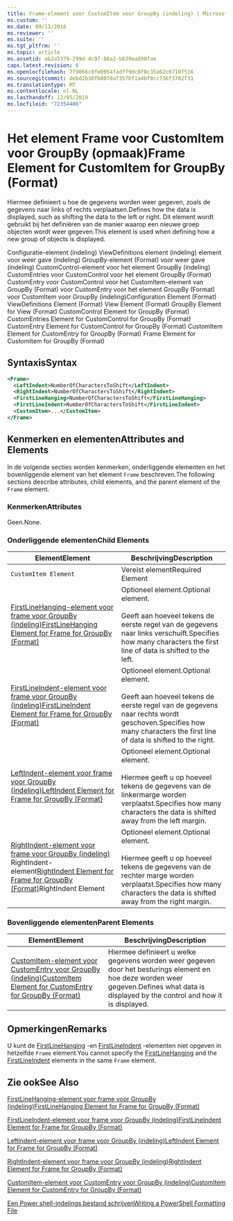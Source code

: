 ```yaml
---
title: Frame-element voor CustomItem voor GroupBy (indeling) | Microsoft Docs
ms.custom: ''
ms.date: 09/13/2016
ms.reviewer: ''
ms.suite: ''
ms.tgt_pltfrm: ''
ms.topic: article
ms.assetid: ab2a5379-299d-4c97-86a2-b639ea890fae
caps.latest.revision: 6
ms.openlocfilehash: 7f9066c0fe0954fadff9dc8f0c35a62c6710f516
ms.sourcegitcommit: debd2b38fb8070a7357bf1a4bf9cc736f3702f31
ms.translationtype: MT
ms.contentlocale: nl-NL
ms.lasthandoff: 12/05/2019
ms.locfileid: "72354486"
---
```

# <a name="frame-element-for-customitem-for-groupby-format"></a><span data-ttu-id="e5f69-102">Het element Frame voor CustomItem voor GroupBy (opmaak)</span><span class="sxs-lookup"><span data-stu-id="e5f69-102">Frame Element for CustomItem for GroupBy (Format)</span></span>

<span data-ttu-id="e5f69-103">Hiermee definieert u hoe de gegevens worden weer gegeven, zoals de gegevens naar links of rechts verplaatsen.</span><span class="sxs-lookup"><span data-stu-id="e5f69-103">Defines how the data is displayed, such as shifting the data to the left or right.</span></span> <span data-ttu-id="e5f69-104">Dit element wordt gebruikt bij het definiëren van de manier waarop een nieuwe groep objecten wordt weer gegeven.</span><span class="sxs-lookup"><span data-stu-id="e5f69-104">This element is used when defining how a new group of objects is displayed.</span></span>

<span data-ttu-id="e5f69-105">Configuratie-element (indeling) ViewDefinitions element (indeling) element voor weer gave (indeling) GroupBy-element (Format) voor weer gave (indeling) CustomControl-element voor het element GroupBy (indeling) CustomEntries voor CustomControl voor het element GroupBy (Format) CustomEntry voor CustomControl voor het CustomItem-element van GroupBy (Format) voor CustomEntry voor het element GroupBy (Format) voor CustomItem voor GroupBy (indeling)</span><span class="sxs-lookup"><span data-stu-id="e5f69-105">Configuration Element (Format) ViewDefinitions Element (Format) View Element (Format) GroupBy Element for View (Format) CustomControl Element for GroupBy (Format) CustomEntries Element for CustomControl for GroupBy (Format) CustomEntry Element for CustomControl for GroupBy (Format) CustomItem Element for CustomEntry for GroupBy (Format) Frame Element for CustomItem for GroupBy (Format)</span></span>

## <a name="syntax"></a><span data-ttu-id="e5f69-106">Syntaxis</span><span class="sxs-lookup"><span data-stu-id="e5f69-106">Syntax</span></span>

```xml
<Frame>
  <LeftIndent>NumberOfCharactersToShift</LeftIndent>
  <RightIndent>NumberOfCharactersToShift</RightIndent>
  <FirstLineHanging>NumberOfCharactersToShift</FirstLineHanging>
  <FirstLineIndent>NumberOfCharactersToShift</FirstLineIndent>
  <CustomItem>...</CustomItem>
</Frame>
```

## <a name="attributes-and-elements"></a><span data-ttu-id="e5f69-107">Kenmerken en elementen</span><span class="sxs-lookup"><span data-stu-id="e5f69-107">Attributes and Elements</span></span>

<span data-ttu-id="e5f69-108">In de volgende secties worden kenmerken, onderliggende elementen en het bovenliggende element van het element `Frame` beschreven.</span><span class="sxs-lookup"><span data-stu-id="e5f69-108">The following sections describe attributes, child elements, and the parent element of the `Frame` element.</span></span>

### <a name="attributes"></a><span data-ttu-id="e5f69-109">Kenmerken</span><span class="sxs-lookup"><span data-stu-id="e5f69-109">Attributes</span></span>

<span data-ttu-id="e5f69-110">Geen.</span><span class="sxs-lookup"><span data-stu-id="e5f69-110">None.</span></span>

### <a name="child-elements"></a><span data-ttu-id="e5f69-111">Onderliggende elementen</span><span class="sxs-lookup"><span data-stu-id="e5f69-111">Child Elements</span></span>

|<span data-ttu-id="e5f69-112">Element</span><span class="sxs-lookup"><span data-stu-id="e5f69-112">Element</span></span>|<span data-ttu-id="e5f69-113">Beschrijving</span><span class="sxs-lookup"><span data-stu-id="e5f69-113">Description</span></span>|
|-------------|-----------------|
|`CustomItem Element`|<span data-ttu-id="e5f69-114">Vereist element</span><span class="sxs-lookup"><span data-stu-id="e5f69-114">Required Element</span></span>|
|[<span data-ttu-id="e5f69-115">FirstLineHanging-element voor frame voor GroupBy (indeling)</span><span class="sxs-lookup"><span data-stu-id="e5f69-115">FirstLineHanging Element for Frame for GroupBy (Format)</span></span>](./firstlinehanging-element-for-frame-for-groupby-format.md)|<span data-ttu-id="e5f69-116">Optioneel element.</span><span class="sxs-lookup"><span data-stu-id="e5f69-116">Optional element.</span></span><br /><br /> <span data-ttu-id="e5f69-117">Geeft aan hoeveel tekens de eerste regel van de gegevens naar links verschuift.</span><span class="sxs-lookup"><span data-stu-id="e5f69-117">Specifies how many characters the first line of data is shifted to the left.</span></span>|
|[<span data-ttu-id="e5f69-118">FirstLineIndent-element voor frame voor GroupBy (indeling)</span><span class="sxs-lookup"><span data-stu-id="e5f69-118">FirstLineIndent Element for Frame for GroupBy (Format)</span></span>](./firstlineindent-element-for-frame-for-groupby-format.md)|<span data-ttu-id="e5f69-119">Optioneel element.</span><span class="sxs-lookup"><span data-stu-id="e5f69-119">Optional element.</span></span><br /><br /> <span data-ttu-id="e5f69-120">Geeft aan hoeveel tekens de eerste regel van de gegevens naar rechts wordt geschoven.</span><span class="sxs-lookup"><span data-stu-id="e5f69-120">Specifies how many characters the first line of data is shifted to the right.</span></span>|
|[<span data-ttu-id="e5f69-121">LeftIndent-element voor frame voor GroupBy (indeling)</span><span class="sxs-lookup"><span data-stu-id="e5f69-121">LeftIndent Element for Frame for GroupBy (Format)</span></span>](./leftindent-element-for-frame-for-groupby-format.md)|<span data-ttu-id="e5f69-122">Optioneel element.</span><span class="sxs-lookup"><span data-stu-id="e5f69-122">Optional element.</span></span><br /><br /> <span data-ttu-id="e5f69-123">Hiermee geeft u op hoeveel tekens de gegevens van de linkermarge worden verplaatst.</span><span class="sxs-lookup"><span data-stu-id="e5f69-123">Specifies how many characters the data is shifted away from the left margin.</span></span>|
|<span data-ttu-id="e5f69-124">[RightIndent-element voor frame voor GroupBy (indeling)](./rightindent-element-for-frame-for-groupby-format.md) RightIndent-element</span><span class="sxs-lookup"><span data-stu-id="e5f69-124">[RightIndent Element for Frame for GroupBy (Format)](./rightindent-element-for-frame-for-groupby-format.md)RightIndent Element</span></span>|<span data-ttu-id="e5f69-125">Optioneel element.</span><span class="sxs-lookup"><span data-stu-id="e5f69-125">Optional element.</span></span><br /><br /> <span data-ttu-id="e5f69-126">Hiermee geeft u op hoeveel tekens de gegevens van de rechter marge worden verplaatst.</span><span class="sxs-lookup"><span data-stu-id="e5f69-126">Specifies how many characters the data is shifted away from the right margin.</span></span>|

### <a name="parent-elements"></a><span data-ttu-id="e5f69-127">Bovenliggende elementen</span><span class="sxs-lookup"><span data-stu-id="e5f69-127">Parent Elements</span></span>

|<span data-ttu-id="e5f69-128">Element</span><span class="sxs-lookup"><span data-stu-id="e5f69-128">Element</span></span>|<span data-ttu-id="e5f69-129">Beschrijving</span><span class="sxs-lookup"><span data-stu-id="e5f69-129">Description</span></span>|
|-------------|-----------------|
|[<span data-ttu-id="e5f69-130">CustomItem-element voor CustomEntry voor GroupBy (indeling)</span><span class="sxs-lookup"><span data-stu-id="e5f69-130">CustomItem Element for CustomEntry for GroupBy (Format)</span></span>](./customitem-element-for-customentry-for-groupby-format.md)|<span data-ttu-id="e5f69-131">Hiermee definieert u welke gegevens worden weer gegeven door het besturings element en hoe deze worden weer gegeven.</span><span class="sxs-lookup"><span data-stu-id="e5f69-131">Defines what data is displayed by the control and how it is displayed.</span></span>|

## <a name="remarks"></a><span data-ttu-id="e5f69-132">Opmerkingen</span><span class="sxs-lookup"><span data-stu-id="e5f69-132">Remarks</span></span>

<span data-ttu-id="e5f69-133">U kunt de [FirstLineHanging](./firstlinehanging-element-for-frame-for-groupby-format.md) -en [FirstLineIndent](./firstlineindent-element-for-frame-for-groupby-format.md) -elementen niet opgeven in hetzelfde `Frame` element.</span><span class="sxs-lookup"><span data-stu-id="e5f69-133">You cannot specify the [FirstLineHanging](./firstlinehanging-element-for-frame-for-groupby-format.md) and the [FirstLineIndent](./firstlineindent-element-for-frame-for-groupby-format.md) elements in the same `Frame` element.</span></span>

## <a name="see-also"></a><span data-ttu-id="e5f69-134">Zie ook</span><span class="sxs-lookup"><span data-stu-id="e5f69-134">See Also</span></span>

[<span data-ttu-id="e5f69-135">FirstLineHanging-element voor frame voor GroupBy (indeling)</span><span class="sxs-lookup"><span data-stu-id="e5f69-135">FirstLineHanging Element for Frame for GroupBy (Format)</span></span>](./firstlinehanging-element-for-frame-for-groupby-format.md)

[<span data-ttu-id="e5f69-136">FirstLineIndent-element voor frame voor GroupBy (indeling)</span><span class="sxs-lookup"><span data-stu-id="e5f69-136">FirstLineIndent Element for Frame for GroupBy (Format)</span></span>](./firstlineindent-element-for-frame-for-groupby-format.md)

[<span data-ttu-id="e5f69-137">LeftIndent-element voor frame voor GroupBy (indeling)</span><span class="sxs-lookup"><span data-stu-id="e5f69-137">LeftIndent Element for Frame for GroupBy (Format)</span></span>](./leftindent-element-for-frame-for-groupby-format.md)

[<span data-ttu-id="e5f69-138">RightIndent-element voor frame voor GroupBy (indeling)</span><span class="sxs-lookup"><span data-stu-id="e5f69-138">RightIndent Element for Frame for GroupBy (Format)</span></span>](./rightindent-element-for-frame-for-groupby-format.md)

[<span data-ttu-id="e5f69-139">CustomItem-element voor CustomEntry voor GroupBy (indeling)</span><span class="sxs-lookup"><span data-stu-id="e5f69-139">CustomItem Element for CustomEntry for GroupBy (Format)</span></span>](./customitem-element-for-customentry-for-groupby-format.md)

[<span data-ttu-id="e5f69-140">Een Power shell-indelings bestand schrijven</span><span class="sxs-lookup"><span data-stu-id="e5f69-140">Writing a PowerShell Formatting File</span></span>](./writing-a-powershell-formatting-file.md)
